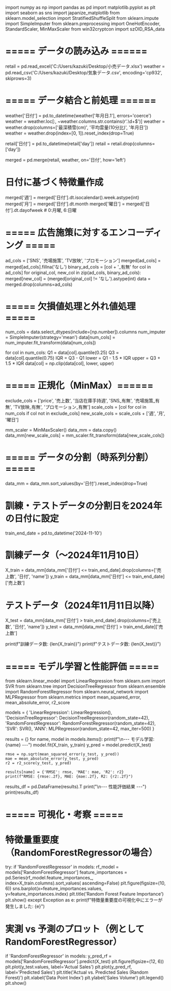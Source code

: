 import numpy as np
import pandas as pd
import matplotlib.pyplot as plt
import seaborn as sns
import japanize_matplotlib
from sklearn.model_selection import StratifiedShuffleSplit
from sklearn.impute import SimpleImputer
from sklearn.preprocessing import OneHotEncoder, StandardScaler, MinMaxScaler
from win32cryptcon import szOID_RSA_data

# ===== データの読み込み ======
retail = pd.read_excel('C:/Users/kazuki/Desktop/小売データ.xlsx')
weather = pd.read_csv('C:/Users/kazuki/Desktop/気象データ.csv',
                      encoding='cp932', skiprows=3)

# ===== データ結合と前処理 ======
weather['日付'] = pd.to_datetime(weather['年月日.1'], errors='coerce')
weather = weather.loc[:, ~weather.columns.str.contains(r'\.\d+$')]
weather = weather.drop(columns=['最深積雪(cm)', '平均雲量(10分比)', '年月日'])
weather = weather.drop(index=[0, 1]).reset_index(drop=True)

retail['日付'] = pd.to_datetime(retail['day'])
retail = retail.drop(columns=['day'])

merged = pd.merge(retail, weather, on='日付', how='left')

# 日付に基づく特徴量作成
merged['週'] = merged['日付'].dt.isocalendar().week.astype(int)
merged['月'] = merged['日付'].dt.month
merged['曜日'] = merged['日付'].dt.dayofweek  # 0:月曜, 6:日曜

# ===== 広告施策に対するエンコーディング =====
ad_cols = ['SNS', '売場施策', 'TV放映', 'プロモーション']
merged[ad_cols] = merged[ad_cols].fillna('なし')
binary_ad_cols = [col + '_有無' for col in ad_cols]
for original_col, new_col in zip(ad_cols, binary_ad_cols):
    merged[new_col] = (merged[original_col] != 'なし').astype(int)
data = merged.drop(columns=ad_cols)

# ===== 欠損値処理と外れ値処理 =====
num_cols = data.select_dtypes(include=[np.number]).columns
num_imputer = SimpleImputer(strategy='mean')
data[num_cols] = num_imputer.fit_transform(data[num_cols])

for col in num_cols:
    Q1 = data[col].quantile(0.25)
    Q3 = data[col].quantile(0.75)
    IQR = Q3 - Q1
    lower = Q1 - 1.5 * IQR
    upper = Q3 + 1.5 * IQR
    data[col] = np.clip(data[col], lower, upper)

# ===== 正規化（MinMax）======
exclude_cols = ['price', '売上数', '当店在庫手持週',
                'SNS_有無', '売場施策_有無', 'TV放映_有無', 'プロモーション_有無']
scale_cols = [col for col in num_cols if col not in exclude_cols]
new_scale_cols = scale_cols + ['週', '月', '曜日']

mm_scaler = MinMaxScaler()
data_mm = data.copy()
data_mm[new_scale_cols] = mm_scaler.fit_transform(data[new_scale_cols])

# ===== データの分割（時系列分割）=====
data_mm = data_mm.sort_values(by='日付').reset_index(drop=True)

# 訓練・テストデータの分割日を2024年の日付に設定
train_end_date = pd.to_datetime('2024-11-10')

# 訓練データ（〜2024年11月10日）
X_train = data_mm[data_mm['日付'] <= train_end_date].drop(columns=['売上数', '日付', 'name'])
y_train = data_mm[data_mm['日付'] <= train_end_date]['売上数']

# テストデータ（2024年11月11日以降）
X_test = data_mm[data_mm['日付'] > train_end_date].drop(columns=['売上数', '日付', 'name'])
y_test = data_mm[data_mm['日付'] > train_end_date]['売上数']

print(f"訓練データ数: {len(X_train)}")
print(f"テストデータ数: {len(X_test)}")

# ===== モデル学習と性能評価 =====
from sklearn.linear_model import LinearRegression
from sklearn.svm import SVR
from sklearn.tree import DecisionTreeRegressor
from sklearn.ensemble import RandomForestRegressor
from sklearn.neural_network import MLPRegressor
from sklearn.metrics import mean_squared_error, mean_absolute_error, r2_score

models = {
    'LinearRegression': LinearRegression(),
    'DecisionTreeRegressor': DecisionTreeRegressor(random_state=42),
    'RandomForestRegressor': RandomForestRegressor(random_state=42),
    'SVR': SVR(),
    'ANN': MLPRegressor(random_state=42, max_iter=500)
}

results = {}
for name, model in models.items():
    print(f"\n--- モデル学習: {name} ---")
    model.fit(X_train, y_train)
    y_pred = model.predict(X_test)

    rmse = np.sqrt(mean_squared_error(y_test, y_pred))
    mae = mean_absolute_error(y_test, y_pred)
    r2 = r2_score(y_test, y_pred)

    results[name] = {'RMSE': rmse, 'MAE': mae, 'R2': r2}
    print(f"RMSE: {rmse:.2f}, MAE: {mae:.2f}, R2: {r2:.2f}")

results_df = pd.DataFrame(results).T
print("\n--- 性能評価結果 ---")
print(results_df)

# ===== 可視化・考察 =====
# 特徴量重要度（RandomForestRegressorの場合）
try:
    if 'RandomForestRegressor' in models:
        rf_model = models['RandomForestRegressor']
        feature_importances = pd.Series(rf_model.feature_importances_, index=X_train.columns).sort_values(
            ascending=False)
        plt.figure(figsize=(10, 6))
        sns.barplot(x=feature_importances.values, y=feature_importances.index)
        plt.title('Random Forest Feature Importance')
        plt.show()
except Exception as e:
    print(f"特徴量重要度の可視化中にエラーが発生しました: {e}")

# 実測 vs 予測のプロット（例としてRandomForestRegressor）
if 'RandomForestRegressor' in models:
    y_pred_rf = models['RandomForestRegressor'].predict(X_test)
    plt.figure(figsize=(12, 6))
    plt.plot(y_test.values, label='Actual Sales')
    plt.plot(y_pred_rf, label='Predicted Sales')
    plt.title('Actual vs. Predicted Sales (Random Forest)')
    plt.xlabel('Data Point Index')
    plt.ylabel('Sales Volume')
    plt.legend()
    plt.show()
